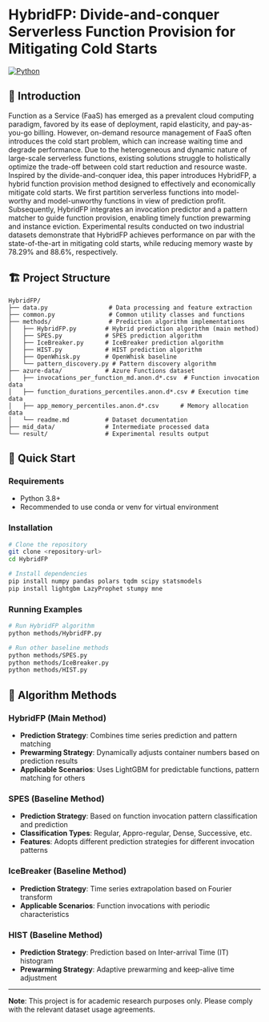 # HybridFP: Divide-and-conquer Serverless Function Provision for Mitigating Cold Starts

[![Python](https://img.shields.io/badge/Python-3.8+-blue.svg)](https://www.python.org/downloads/)

## 📖 Introduction

Function as a Service (FaaS) has emerged as a prevalent cloud computing paradigm, favored by its ease of deployment, rapid elasticity, and pay-as-you-go billing. However, on-demand resource management of FaaS often introduces the cold start problem, which can increase waiting time and degrade performance. Due to the heterogeneous and dynamic nature of large-scale serverless functions, existing solutions struggle to holistically optimize the trade-off between cold start reduction and resource waste. Inspired by the divide-and-conquer idea, this paper introduces HybridFP, a hybrid function provision method designed to effectively and economically mitigate cold starts. We first partition serverless functions into model-worthy and model-unworthy functions in view of prediction profit. Subsequently, HybridFP integrates an invocation predictor and a pattern matcher to guide function provision, enabling timely function prewarming and instance eviction. Experimental results conducted on two industrial datasets demonstrate that HybridFP achieves performance on par with the state-of-the-art in mitigating cold starts, while reducing memory waste by 78.29\% and 88.6\%, respectively.


## 🏗️ Project Structure

```
HybridFP/
├── data.py                 # Data processing and feature extraction
├── common.py               # Common utility classes and functions
├── methods/                # Prediction algorithm implementations
│   ├── HybridFP.py        # Hybrid prediction algorithm (main method)
│   ├── SPES.py            # SPES prediction algorithm
│   ├── IceBreaker.py      # IceBreaker prediction algorithm
│   ├── HIST.py            # HIST prediction algorithm
│   ├── OpenWhisk.py       # OpenWhisk baseline
│   └── pattern_discovery.py # Pattern discovery algorithm
├── azure-data/            # Azure Functions dataset
│   ├── invocations_per_function_md.anon.d*.csv  # Function invocation data
│   ├── function_durations_percentiles.anon.d*.csv # Execution time data
│   ├── app_memory_percentiles.anon.d*.csv      # Memory allocation data
│   └── readme.md          # Dataset documentation
├── mid_data/              # Intermediate processed data
└── result/                # Experimental results output
```

## 🚀 Quick Start

### Requirements

- Python 3.8+
- Recommended to use conda or venv for virtual environment

### Installation

```bash
# Clone the repository
git clone <repository-url>
cd HybridFP

# Install dependencies
pip install numpy pandas polars tqdm scipy statsmodels
pip install lightgbm LazyProphet stumpy mne
```

### Running Examples

```bash
# Run HybridFP algorithm
python methods/HybridFP.py

# Run other baseline methods
python methods/SPES.py
python methods/IceBreaker.py
python methods/HIST.py
```


## 🔬 Algorithm Methods

### HybridFP (Main Method)
- **Prediction Strategy**: Combines time series prediction and pattern matching
- **Prewarming Strategy**: Dynamically adjusts container numbers based on prediction results
- **Applicable Scenarios**: Uses LightGBM for predictable functions, pattern matching for others

### SPES (Baseline Method)
- **Prediction Strategy**: Based on function invocation pattern classification and prediction
- **Classification Types**: Regular, Appro-regular, Dense, Successive, etc.
- **Features**: Adopts different prediction strategies for different invocation patterns

### IceBreaker (Baseline Method)
- **Prediction Strategy**: Time series extrapolation based on Fourier transform
- **Applicable Scenarios**: Function invocations with periodic characteristics

### HIST (Baseline Method)
- **Prediction Strategy**: Prediction based on Inter-arrival Time (IT) histogram
- **Prewarming Strategy**: Adaptive prewarming and keep-alive time adjustment



---

**Note**: This project is for academic research purposes only. Please comply with the relevant dataset usage agreements. 